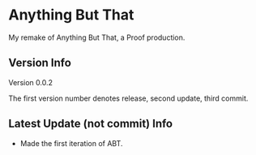 # Anything But That

My remake of Anything But That, a Proof production.

## Version Info

Version 0.0.2

The first version number denotes release, second update, third commit.

## Latest Update (not commit) Info

- Made the first iteration of ABT.
